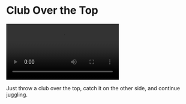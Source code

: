 # Club Over the Top

![ClubOverTheTop](/videos/mp4/cluboverthetop.mp4)

Just throw a club over the top, catch it on the other side, and continue juggling.

